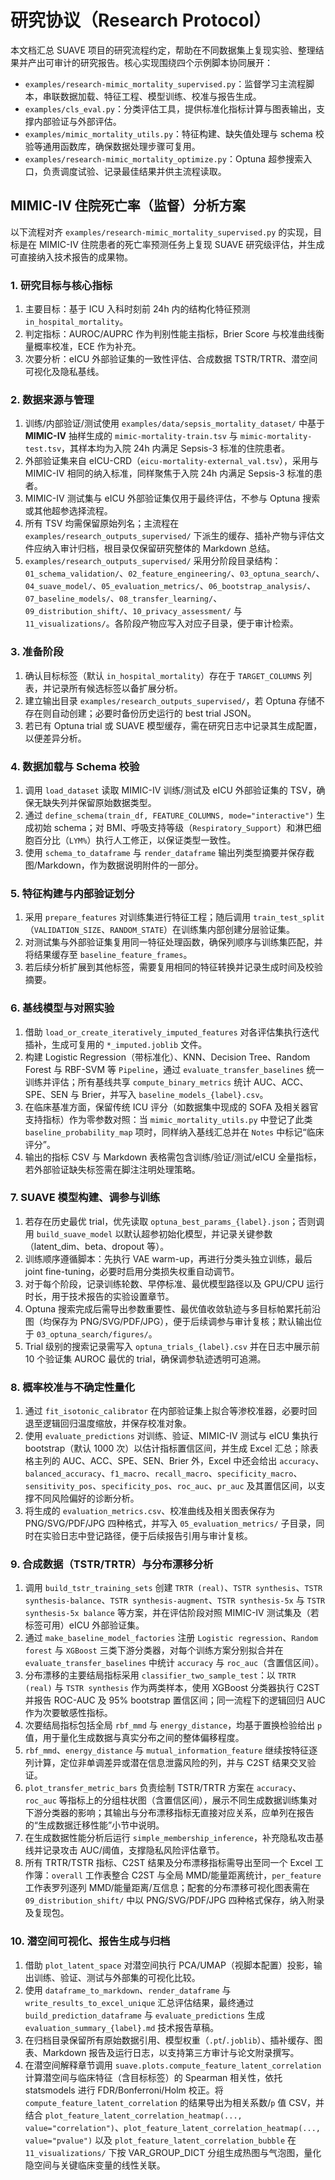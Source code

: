 # 研究协议（Research Protocol）

本文档汇总 SUAVE 项目的研究流程约定，帮助在不同数据集上复现实验、整理结果并产出可审计的研究报告。核心实现围绕四个示例脚本协同展开：

- `examples/research-mimic_mortality_supervised.py`：监督学习主流程脚本，串联数据加载、特征工程、模型训练、校准与报告生成。
- `examples/cls_eval.py`：分类评估工具，提供标准化指标计算与图表输出，支撑内部验证与外部评估。
- `examples/mimic_mortality_utils.py`：特征构建、缺失值处理与 schema 校验等通用函数库，确保数据处理步骤可复用。
- `examples/research-mimic_mortality_optimize.py`：Optuna 超参搜索入口，负责调度试验、记录最佳结果并供主流程读取。

## MIMIC-IV 住院死亡率（监督）分析方案

以下流程对齐 `examples/research-mimic_mortality_supervised.py` 的实现，目标是在 MIMIC-IV 住院患者的死亡率预测任务上复现 SUAVE 研究级评估，并生成可直接纳入技术报告的成果物。

### 1. 研究目标与核心指标

1. 主要目标：基于 ICU 入科时刻前 24h 内的结构化特征预测 `in_hospital_mortality`。
2. 判定指标：AUROC/AUPRC 作为判别性能主指标，Brier Score 与校准曲线衡量概率校准，ECE 作为补充。
3. 次要分析：eICU 外部验证集的一致性评估、合成数据 TSTR/TRTR、潜空间可视化及隐私基线。

### 2. 数据来源与管理

1. 训练/内部验证/测试使用 `examples/data/sepsis_mortality_dataset/` 中基于 **MIMIC-IV** 抽样生成的 `mimic-mortality-train.tsv` 与 `mimic-mortality-test.tsv`，其样本均为入院 24h 内满足 Sepsis-3 标准的住院患者。
2. 外部验证集来自 eICU-CRD（`eicu-mortality-external_val.tsv`），采用与 MIMIC-IV 相同的纳入标准，同样聚焦于入院 24h 内满足 Sepsis-3 标准的患者。
3. MIMIC-IV 测试集与 eICU 外部验证集仅用于最终评估，不参与 Optuna 搜索或其他超参选择流程。
4. 所有 TSV 均需保留原始列名；主流程在 `examples/research_outputs_supervised/` 下派生的缓存、插补产物与评估文件应纳入审计归档，根目录仅保留研究整体的 Markdown 总结。
5. `examples/research_outputs_supervised/` 采用分阶段目录结构：`01_schema_validation/`、`02_feature_engineering/`、`03_optuna_search/`、`04_suave_model/`、`05_evaluation_metrics/`、`06_bootstrap_analysis/`、`07_baseline_models/`、`08_transfer_learning/`、`09_distribution_shift/`、`10_privacy_assessment/` 与 `11_visualizations/`。各阶段产物应写入对应子目录，便于审计检索。

### 3. 准备阶段

1. 确认目标标签（默认 `in_hospital_mortality`）存在于 `TARGET_COLUMNS` 列表，并记录所有候选标签以备扩展分析。
2. 建立输出目录 `examples/research_outputs_supervised/`，若 Optuna 存储不存在则自动创建；必要时备份历史运行的 best trial JSON。
3. 若已有 Optuna trial 或 SUAVE 模型缓存，需在研究日志中记录其生成配置，以便差异分析。

### 4. 数据加载与 Schema 校验

1. 调用 `load_dataset` 读取 MIMIC-IV 训练/测试及 eICU 外部验证集的 TSV，确保无缺失列并保留原始数据类型。
2. 通过 `define_schema(train_df, FEATURE_COLUMNS, mode="interactive")` 生成初始 schema；对 BMI、呼吸支持等级（`Respiratory_Support`）和淋巴细胞百分比（`LYM%`）执行人工修正，以保证类型一致性。
3. 使用 `schema_to_dataframe` 与 `render_dataframe` 输出列类型摘要并保存截图/Markdown，作为数据说明附件的一部分。

### 5. 特征构建与内部验证划分

1. 采用 `prepare_features` 对训练集进行特征工程；随后调用 `train_test_split`（`VALIDATION_SIZE`、`RANDOM_STATE`）在训练集内部创建分层验证集。
2. 对测试集与外部验证集复用同一特征处理函数，确保列顺序与训练集匹配，并将结果缓存至 `baseline_feature_frames`。
3. 若后续分析扩展到其他标签，需要复用相同的特征转换并记录生成时间及校验摘要。

### 6. 基线模型与对照实验

1. 借助 `load_or_create_iteratively_imputed_features` 对各评估集执行迭代插补，生成可复用的 `*_imputed.joblib` 文件。
2. 构建 Logistic Regression（带标准化）、KNN、Decision Tree、Random Forest 与 RBF-SVM 等 `Pipeline`，通过 `evaluate_transfer_baselines` 统一训练并评估；所有基线共享 `compute_binary_metrics` 统计 AUC、ACC、SPE、SEN 与 Brier，并写入 `baseline_models_{label}.csv`。
3. 在临床基准方面，保留传统 ICU 评分（如数据集中现成的 SOFA 及相关器官支持指标）作为零参数对照：当 `mimic_mortality_utils.py` 中登记了此类 `baseline_probability_map` 项时，同样纳入基线汇总并在 `Notes` 中标记“临床评分”。
4. 输出的指标 CSV 与 Markdown 表格需包含训练/验证/测试/eICU 全量指标，若外部验证缺失标签需在脚注注明处理策略。


### 7. SUAVE 模型构建、调参与训练

1. 若存在历史最优 trial，优先读取 `optuna_best_params_{label}.json`；否则调用 `build_suave_model` 以默认超参初始化模型，并记录关键参数（latent_dim、beta、dropout 等）。
2. 训练顺序遵循脚本：先执行 VAE warm-up，再进行分类头独立训练，最后 joint fine-tuning，必要时启用分类损失权重自动调节。
3. 对于每个阶段，记录训练轮数、早停标准、最优模型路径以及 GPU/CPU 运行时长，用于技术报告的实验设置章节。
4. Optuna 搜索完成后需导出参数重要性、最优值收敛轨迹与多目标帕累托前沿图（均保存为 PNG/SVG/PDF/JPG），便于后续调参与审计复核；默认输出位于 `03_optuna_search/figures/`。
5. Trial 级别的搜索记录需写入 `optuna_trials_{label}.csv` 并在日志中展示前 10 个验证集 AUROC 最优的 trial，确保调参轨迹透明可追溯。

### 8. 概率校准与不确定性量化

1. 通过 `fit_isotonic_calibrator` 在内部验证集上拟合等渗校准器，必要时回退至逻辑回归温度缩放，并保存校准对象。
2. 使用 `evaluate_predictions` 对训练、验证、MIMIC-IV 测试与 eICU 集执行 bootstrap（默认 1000 次）以估计指标置信区间，并生成 Excel 汇总；除表格主列的 AUC、ACC、SPE、SEN、Brier 外，Excel 中还会给出 `accuracy`、`balanced_accuracy`、`f1_macro`、`recall_macro`、`specificity_macro`、`sensitivity_pos`、`specificity_pos`、`roc_auc`、`pr_auc` 及其置信区间，以支撑不同风险偏好的诊断分析。
3. 将生成的 `evaluation_metrics.csv`、校准曲线及相关图表保存为 PNG/SVG/PDF/JPG 四种格式，并写入 `05_evaluation_metrics/` 子目录，同时在实验日志中登记路径，便于后续报告引用与审计复核。

### 9. 合成数据（TSTR/TRTR）与分布漂移分析

1. 调用 `build_tstr_training_sets` 创建 `TRTR (real)`、`TSTR synthesis`、`TSTR synthesis-balance`、`TSTR synthesis-augment`、`TSTR synthesis-5x` 与 `TSTR synthesis-5x balance` 等方案，并在评估阶段对照 MIMIC-IV 测试集及（若标签可用）eICU 外部验证集。
2. 通过 `make_baseline_model_factories` 注册 `Logistic regression`、`Random forest` 与 `XGBoost` 三类下游分类器，对每个训练方案分别拟合并在 `evaluate_transfer_baselines` 中统计 `accuracy` 与 `roc_auc`（含置信区间）。
3. 分布漂移的主要结局指标采用 `classifier_two_sample_test`：以 `TRTR (real)` 与 `TSTR synthesis` 作为两类样本，使用 XGBoost 分类器执行 C2ST 并报告 ROC-AUC 及 95% bootstrap 置信区间；同一流程下的逻辑回归 AUC 作为次要敏感性指标。
4. 次要结局指标包括全局 `rbf_mmd` 与 `energy_distance`，均基于置换检验给出 `p` 值，用于量化生成数据与真实分布之间的整体偏移程度。
5. `rbf_mmd`、`energy_distance` 与 `mutual_information_feature` 继续按特征逐列计算，定位非单调差异或潜在信息泄露风险的列，并与 C2ST 结果交叉验证。
6. `plot_transfer_metric_bars` 负责绘制 TSTR/TRTR 方案在 `accuracy`、`roc_auc` 等指标上的分组柱状图（含置信区间），展示不同生成数据训练集对下游分类器的影响；其输出与分布漂移指标无直接对应关系，应单列在报告的“生成数据迁移性能”小节中说明。
7. 在生成数据性能分析后运行 `simple_membership_inference`，补充隐私攻击基线并记录攻击 AUC/阈值，支撑隐私风险评估章节。
8. 所有 TRTR/TSTR 指标、C2ST 结果及分布漂移指标需导出至同一个 Excel 工作簿：`overall` 工作表整合 C2ST 与全局 MMD/能量距离统计，`per_feature` 工作表罗列逐列 MMD/能量距离/互信息；配套的分布漂移可视化图表需在 `09_distribution_shift/` 中以 PNG/SVG/PDF/JPG 四种格式保存，纳入附录及复现包。


### 10. 潜空间可视化、报告生成与归档

1. 借助 `plot_latent_space` 对潜空间执行 PCA/UMAP（视脚本配置）投影，输出训练、验证、测试与外部集的可视化比较。
2. 使用 `dataframe_to_markdown`、`render_dataframe` 与 `write_results_to_excel_unique` 汇总评估结果，最终通过 `build_prediction_dataframe` 与 `evaluate_predictions` 生成 `evaluation_summary_{label}.md` 技术报告草稿。
3. 在归档目录保留所有原始数据引用、模型权重（`.pt`/`.joblib`）、插补缓存、图表、Markdown 报告及运行日志，以支持第三方审计与论文附录撰写。
4. 在潜空间解释章节调用 `suave.plots.compute_feature_latent_correlation` 计算潜空间与临床特征（含目标标签）的 Spearman 相关性，依托
   statsmodels 进行 FDR/Bonferroni/Holm 校正。将 `compute_feature_latent_correlation` 的结果导出为相关系数/`p` 值 CSV，并结合
   `plot_feature_latent_correlation_heatmap(..., value="correlation")`、`plot_feature_latent_correlation_heatmap(..., value="pvalue")`
   以及 `plot_feature_latent_correlation_bubble` 在 `11_visualizations/` 下按 VAR_GROUP_DICT 分组生成热图与气泡图，量化隐空间与关键临床变量的线性关联。
